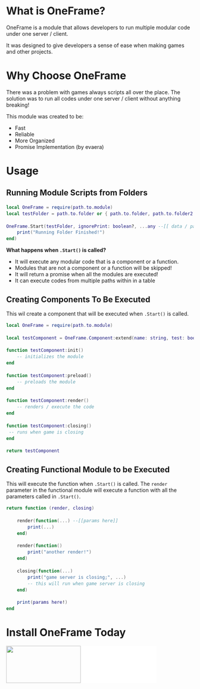 # **What is OneFrame?**
OneFrame is a module that allows developers to run multiple modular code under one server / client.

It was designed to give developers a sense of ease when making games and other projects.

# **Why Choose OneFrame**
There was a problem with games always scripts all over the place. The solution was to run all codes under one server / client without anything breaking!

This module was created to be:
- Fast
- Reliable
- More Organized
- Promise Implementation (by evaera)

# **Usage**

## Running Module Scripts from Folders

```lua
local OneFrame = require(path.to.module)
local testFolder = path.to.folder or { path.to.folder, path.to.folder2 }

OneFrame.Start(testFolder, ignorePrint: boolean?, ...any --[[ data / params here]]):andThen(function()
    print("Running Folder Finished!")
end)
```
**What happens when `.Start()` is called?**
- It will execute any modular code that is a component or a function.
- Modules that are not a component or a function will be skipped!
- It will return a promise when all the modules are executed!
- It can execute codes from multiple paths within in a table

## Creating Components To Be Executed
This wil create a component that will be executed when `.Start()` is called.
```lua
local OneFrame = require(path.to.module)

local testComponent = OneFrame.Component:extend(name: string, test: boolean? --[[true = runs code in studio only!]] )

function testComponent:init()
    -- initializes the module
end

function testComponent:preload()
    -- preloads the module
end

function testComponent:render()
    -- renders / execute the code
end

function testComponent:closing()
 -- runs when game is closing
end

return testComponent
```

## Creating Functional Module to be Executed
This will execute the function when `.Start()` is called.
The `render` parameter in the functional module will execute a function with all the parameters called in `.Start()`.

```lua
return function (render, closing)

    render(function(...) --[[params here]]  
        print(...)
    end)

    render(function()
        print("another render!")
    end)

    closing(function(...)
        print("game server is closing;", ...)
        -- this will run when game server is closing
    end)

    print(params here!)
end
```

# **Install OneFrame Today**
[<img src="https://wally.run/static/wally-logo.7f93c2d5.svg" width="200" height="100">](https://wally.run/package/daulric/oneframe) [<img src="./images/installation2.png" width="200" height="100">](./OneFrame.rbxm)
